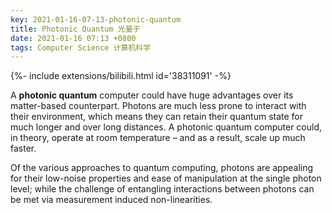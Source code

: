 ```yaml
---
key: 2021-01-16-07-13-photonic-quantum
title: Photonic Quantum 光量子
date: 2021-01-16 07:13 +0800
tags: Computer Science 计算机科学
---
```


<div>{%- include extensions/bilibili.html id='38311091' -%}</div>

A **photonic quantum** computer could have huge advantages over its matter-based counterpart. Photons are much less prone to interact with their environment, which means they can retain their quantum state for much longer and over long distances. A photonic quantum computer could, in theory, operate at room temperature – and as a result, scale up much faster.

Of the various approaches to quantum computing, photons are appealing for their low-noise properties and ease of manipulation at the single photon level; while the challenge of entangling interactions between photons can be met via measurement induced non-linearities.

<!--more-->
